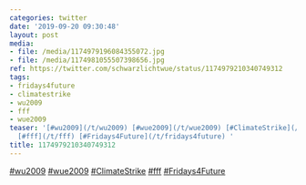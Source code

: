 ```yaml
---
categories: twitter
date: '2019-09-20 09:30:48'
layout: post
media:
- file: /media/1174979196084355072.jpg
- file: /media/1174981055507398656.jpg
ref: https://twitter.com/schwarzlichtwue/status/1174979210340749312
tags:
- fridays4future
- climatestrike
- wu2009
- fff
- wue2009
teaser: '[#wu2009](/t/wu2009) [#wue2009](/t/wue2009) [#ClimateStrike](/t/climatestrike)
  [#fff](/t/fff) [#Fridays4Future](/t/fridays4future) '
title: 1174979210340749312
---
```

[#wu2009](/t/wu2009) [#wue2009](/t/wue2009) [#ClimateStrike](/t/climatestrike) [#fff](/t/fff) [#Fridays4Future](/t/fridays4future) 